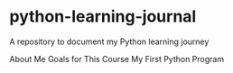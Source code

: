 # python-learning-journal
A repository to document my Python learning journey

About Me
Goals for This Course
My First Python Program
